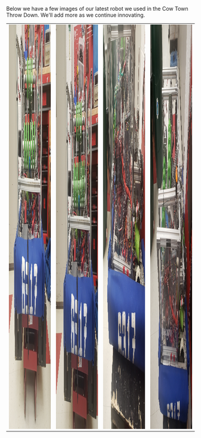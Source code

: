 Below we have a few images of our latest robot we used in the Cow Town Throw Down.
We'll add more as we continue innovating.
<table>
<tr> 
<td>
<img src="docs/assets/20211118_163245.jpg"
width="1920"
height="1080"/>
</td>
<td>
<img src="docs/assets/20211118_163247.jpg"
width="1920"
height="1080"/>
</td>
<td>
<img src="docs/assets/20211118_163237.jpg"
width="1920"
height="1080"/>
</td>
<td>
<img src="docs/assets/20211118_163230.jpg"
width="1920"
height="1080"/>
</td>
</tr>
</table>
